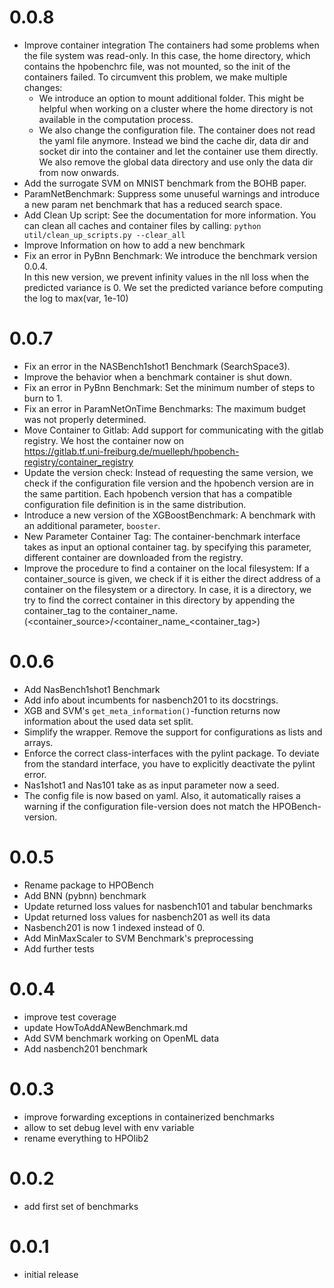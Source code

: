 # 0.0.8
  * Improve container integration
    The containers had some problems when the file system was read-only. In this case, the home directory, which contains the 
    hpobenchrc file, was not mounted, so the init of the containers failed. To circumvent this problem, we make multiple
    changes: 
    * We introduce an option to mount additional folder. This might be helpful when working on a cluster where the home 
      directory is not available in the computation process.
    * We also change the configuration file. The container does not read the yaml file anymore. Instead we bind the 
      cache dir, data dir and socket dir into the container and let the container use them directly. We also remove the 
      global data directory and use only the data dir from now onwards.
  * Add the surrogate SVM on MNIST benchmark from the BOHB paper.
  * ParamNetBenchmark: 
    Suppress some unuseful warnings and introduce a new param net benchmark that has a reduced search space.
  * Add Clean Up script: 
    See the documentation for more information. You can clean all caches and container files by calling:
    `python util/clean_up_scripts.py --clear_all`
  * Improve Information on how to add a new benchmark
  * Fix an error in PyBnn Benchmark:
    We introduce the benchmark version 0.0.4.  
    In this new version, we prevent infinity values in the nll loss when the predicted variance
    is 0. We set the predicted variance before computing the log to max(var, 1e-10)         
# 0.0.7
  * Fix an error in the NASBench1shot1 Benchmark (SearchSpace3).
  * Improve the behavior when a benchmark container is shut down.
  * Fix an error in PyBnn Benchmark:
    Set the minimum number of steps to burn to 1. 
  * Fix an error in ParamNetOnTime Benchmarks:
    The maximum budget was not properly determined.
  * Move Container to Gitlab:
    Add support for communicating with the gitlab registry. We host the container now on \
    https://gitlab.tf.uni-freiburg.de/muelleph/hpobench-registry/container_registry
  * Update the version check:  Instead of requesting the same version, we check if the configuration file version and the
    hpobench version are in the same partition. Each hpobench version that has a compatible configuration file definition
    is in the same distribution.
  * Introduce a new version of the XGBoostBenchmark: A benchmark with an additional parameter, `booster`.
  * New Parameter Container Tag:
    The container-benchmark interface takes as input an optional container tag. by specifying this parameter, 
    different container are downloaded from the registry.
  * Improve the procedure to find a container on the local filesystem:
    If a container_source is given, we check if it is either the direct address of a container on the filesystem 
    or a directory. In case, it is a directory, we try to find the correct container in this directory by appending the 
    container_tag to the container_name. (<container_source>/<container_name_<container_tag>)
    
# 0.0.6
  * Add NasBench1shot1 Benchmark
  * Add info about incumbents for nasbench201 to its docstrings. 
  * XGB and SVM's `get_meta_information()`-function returns now information about the used data set split.
  * Simplify the wrapper. Remove the support for configurations as lists and arrays. 
  * Enforce the correct class-interfaces with the pylint package. To deviate from the standard interface,
    you have to explicitly deactivate the pylint error. 
  * Nas1shot1 and Nas101 take as as input parameter now a seed.
  * The config file is now based on yaml. Also, it automatically raises a warning if the configuration file-version 
    does not match the HPOBench-version.
    
# 0.0.5
  * Rename package to HPOBench
  * Add BNN (pybnn) benchmark
  * Update returned loss values for nasbench101 and tabular benchmarks
  * Updat returned loss values for nasbench201 as well its data
  * Nasbench201 is now 1 indexed instead of 0.
  * Add MinMaxScaler to SVM Benchmark's preprocessing
  * Add further tests
  
# 0.0.4
  * improve test coverage
  * update HowToAddANewBenchmark.md
  * Add SVM benchmark working on OpenML data
  * Add nasbench201 benchmark
  
# 0.0.3
  * improve forwarding exceptions in containerized benchmarks
  * allow to set debug level with env variable
  * rename everything to HPOlib2 

# 0.0.2
  * add first set of benchmarks 

# 0.0.1
 * initial release
